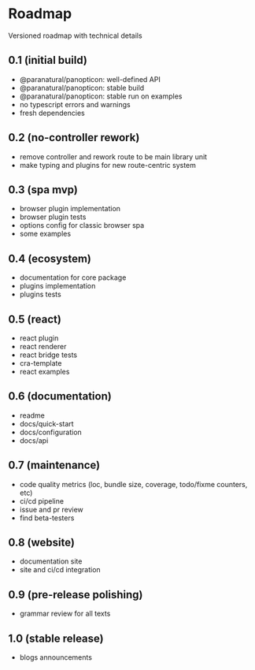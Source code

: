 # Roadmap

Versioned roadmap with technical details

## 0.1 (initial build)

- @paranatural/panopticon: well-defined API
- @paranatural/panopticon: stable build
- @paranatural/panopticon: stable run on examples
- no typescript errors and warnings
- fresh dependencies

## 0.2 (no-controller rework)

- remove controller and rework route to be main library unit
- make typing and plugins for new route-centric system

## 0.3 (spa mvp)

- browser plugin implementation
- browser plugin tests
- options config for classic browser spa
- some examples

## 0.4 (ecosystem)

- documentation for core package
- plugins implementation
- plugins tests

## 0.5 (react)

- react plugin
- react renderer
- react bridge tests
- cra-template
- react examples

## 0.6 (documentation)

- readme
- docs/quick-start
- docs/configuration
- docs/api

## 0.7 (maintenance)

- code quality metrics (loc, bundle size, coverage, todo/fixme counters, etc)
- ci/cd pipeline
- issue and pr review
- find beta-testers

## 0.8 (website)

- documentation site
- site and ci/cd integration

## 0.9 (pre-release polishing)

- grammar review for all texts

## 1.0 (stable release)

- blogs announcements
